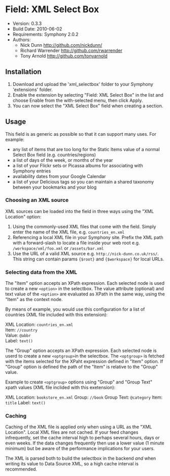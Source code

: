 # Field: XML Select Box

* Version: 0.3.3
* Build Date: 2010-06-02
* Requirements: Symphony 2.0.2
* Authors:
	- Nick Dunn <http://github.com/nickdunn/>
	- Richard Warrender <http://github.com/rwarrender>
	- Tony Arnold <http://github.com/tonyarnold>

## Installation

1. Download and upload the 'xml_selectbox' folder to your Symphony 'extensions' folder.
2. Enable the extension by selecting "Field: XML Select Box" in the list and choose Enable from the with-selected menu, then click Apply.
3. You can now select the "XML Select Box" field when creating a section.

## Usage

This field is as generic as possible so that it can support many uses. For example:

* any list of items that are too long for the Static Items value of a normal Select Box field (e.g. countries/regions)
* a list of days of the week, or months of the year
* a list of your Flickr sets or Picassa albums for associating with Symphony entries
* availability dates from your Google Calendar
* a list of your Delicious tags so you can maintain a shared taxonomy between your bookmarks and your blog

### Choosing an XML source

XML sources can be loaded into the field in three ways using the "XML Location" option:

1. Using the commonly-used XML files that come with the field. Simply enter the name of the XML file, e.g. `countries_en.xml`
2. Referencing a local XML file in your Symphony site. Prefix the XML path with a forward-slash to locate a file inside your web root e.g. `/workspace/xml/foo.xml` or `/assets/bar.xml`
3. Use the URL of a valid XML source e.g. `http://nick-dunn.co.uk/rss/`. This string can contain params `{$root}` and `{$workspace}` for local URLs.

### Selecting data from the XML

The "Item" option accepts an XPath expression. Each selected node is used to create a new `<option>` in the selectbox. The value attribute (optional) and text value of the `<option>` are evaluated as XPath in the same way, using the "Item" as the context node.

By means of example, you would use this configuration for a list of countries (XML file included with this extension):

XML Location: `countries_en.xml`  
Item: `//country`  
Value: `@abbr`  
Label: `text()`

The "Group" option accepts an XPath expression. Each selected node is userd to create a new `<optgroup>`in the selectbox. The `<optgroup>` is fetched with the items selected for the XPaht expression defined in "Item" option. If "Group" option is defined the path of the "Item" is relative to the "Group" value.

Example to create `<optgroup>` options using "Group" and "Group Text" xpath values (XML file inclided with this exetension):

XML Location: `bookstore_en.xml`
Group: `//book`
Group Text: `@category`
Item: `title`
Label: `text()`


### Caching

Caching of the XML file is applied only when using a URL as the "XML Location". Local XML files are not cached. If your feed changes infrequently, set the cache interval high to perhaps several hours, days or even weeks. If the data changes frequently then use a lower value (1 minute minimum) but be aware of the performance implications for your users.

The XML is parsed both to build the selectbox in the backend *and* when writing its value to Data Source XML, so a high cache interval is recommended.